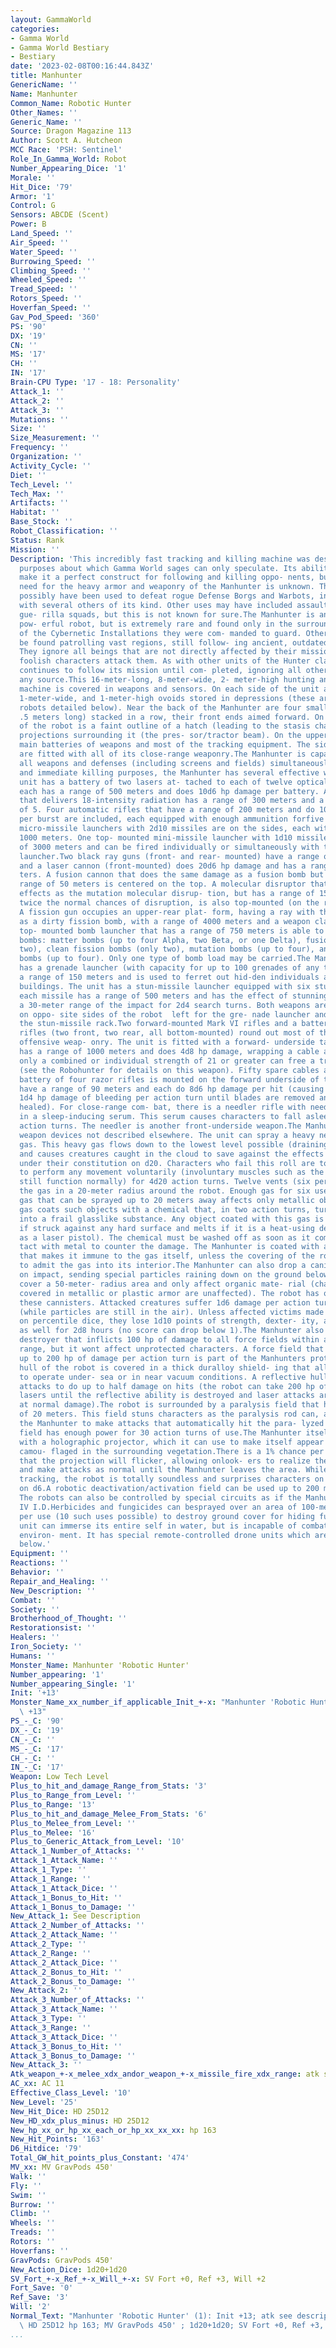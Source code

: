 ```yaml
---
layout: GammaWorld
categories:
- Gamma World
- Gamma World Bestiary
- Bestiary
date: '2023-02-08T00:16:44.843Z'
title: Manhunter
GenericName: ''
Name: Manhunter
Common_Name: Robotic Hunter
Other_Names: ''
Generic_Name: ''
Source: Dragon Magazine 113
Author: Scott A. Hutcheon
MCC Race: 'PSH: Sentinel'
Role_In_Gamma_World: Robot
Number_Appearing_Dice: '1'
Morale: ''
Hit_Dice: '79'
Armor: '1'
Control: G
Sensors: ABCDE (Scent)
Power: B
Land_Speed: ''
Air_Speed: ''
Water_Speed: ''
Burrowing_Speed: ''
Climbing_Speed: ''
Wheeled_Speed: ''
Tread_Speed: ''
Rotors_Speed: ''
Hoverfan_Speed: ''
Gav_Pod_Speed: '360'
PS: '90'
DX: '19'
CN: ''
MS: '17'
CH: ''
IN: '17'
Brain-CPU Type: '17 - 18: Personality'
Attack_1: ''
Attack_2: ''
Attack_3: ''
Mutations: ''
Size: ''
Size_Measurement: ''
Frequency: ''
Organization: ''
Activity_Cycle: ''
Diet: ''
Tech_Level: ''
Tech_Max: ''
Artifacts: ''
Habitat: ''
Base_Stock: ''
Robot_Classification: ''
Status: Rank
Mission: ''
Description: 'This incredibly fast tracking and killing machine was designed for unknown
  purposes about which Gamma World sages can only speculate. Its abilities and functions
  make it a perfect construct for following and killing oppo- nents, but the original
  need for the heavy armor and weaponry of the Manhunter is unknown. The unit may
  possibly have been used to defeat rogue Defense Borgs and Warbots, in conjunction
  with several others of its kind. Other uses may have included assaults on advanced-tech
  gue- rilla squads, but this is not known for sure.The Manhunter is an exceptionally
  pow- erful robot, but is extremely rare and found only in the surrounding areas
  of the Cybernetic Installations they were com- manded to guard. Others can possibly
  be found patrolling vast regions, still follow- ing ancient, outdated programs.
  They ignore all beings that are not directly affected by their missions, unless
  foolish characters attack them. As with other units of the Hunter class, the Manhunter
  continues to follow its mission until com- pleted, ignoring all other commands from
  any source.This 16-meter-long, 8-meter-wide, 2- meter-high hunting and tracking
  machine is covered in weapons and sensors. On each side of the unit are 2-meter-long,
  1-meter-wide, and 1-meter-high ovoids stored in depressions (these are the cyber
  robots detailed below). Near the back of the Manhunter are four smaller ovoids (only
  .5 meters long) stacked in a row, their front ends aimed forward. On the bottom
  of the robot is a faint outline of a hatch (leading to the stasis chamber) and many
  projections surrounding it (the pres- sor/tractor beam). On the upper side are the
  main batteries of weapons and most of the tracking equipment. The sides of the unit
  are fitted with all of its close-range weaponry.The Manhunter is capable of using
  all weapons and defenses (including screens and fields) simultaneously. For long-range
  and immediate killing purposes, the Manhunter has several effective weapons. The
  unit has a battery of two lasers at- tached to each of twelve optical scanners;
  each has a range of 500 meters and does 10d6 hp damage per battery. A photonrifle
  that delivers 18-intensity radiation has a range of 300 meters and a weapon class
  of 5. Four automatic rifles that have a range of 200 meters and do 10d10 hp damage
  per burst are included, each equipped with enough ammunition forfive bursts. Two
  micro-missile launchers with 2d10 missiles are on the sides, each with a range of
  1000 meters. One top- mounted mini-missile launcher with 1d10 missiles has a range
  of 3000 meters and can be fired individually or simultaneously with the micro-missile
  launcher.Two black ray guns (front- and rear- mounted) have a range of 200 meters,
  and a laser cannon (front-mounted) does 20d6 hp damage and has a range of 1000 me-
  ters. A fusion cannon that does the same damage as a fusion bomb but only has a
  range of 50 meters is centered on the top. A molecular disruptor that has the same
  effects as the mutation molecular disrup- tion, but has a range of 150 meters and
  twice the normal chances of disruption, is also top-mounted (on the robots front).
  A fission gun occupies an upper-rear plat- form, having a ray with the same effect
  as a dirty fission bomb, with a range of 4000 meters and a weapon class of 16. A
  top- mounted bomb launcher that has a range of 750 meters is able to fire the following
  bombs: matter bombs (up to four Alpha, two Beta, or one Delta), fusion bombs(only
  two), clean fission bombs (only two), mutation bombs (up to four), and negation
  bombs (up to four). Only one type of bomb load may be carried.The Manhunter also
  has a grenade launcher (with capacity for up to 100 grenades of any type) that has
  a range of 150 meters and is used to ferret out hid-den individuals and destroy
  buildings. The unit has a stun-missile launcher equipped with six stun missiles;
  each missile has a range of 500 meters and has the effect of stunning everyone within
  a 30-meter range of the impact for 2d4 search turns. Both weapons are side-mounted
  on oppo- site sides of the robot  left for the gre- nade launcher and right for
  the stun-missile rack.Two forward-mounted Mark VI rifles and a battery of four stun-ray
  rifles (two front, two rear, all bottom-mounted) round out most of the long-range
  offensive weap- onry. The unit is fitted with a forward- underside taser rifle that
  has a range of 1000 meters and does 4d8 hp damage, wrapping a cable around the character;
  only a combined or individual strength of 21 or greater can free a trapped victim
  (see the Robohunter for details on this weapon). Fifty spare cables are included.A
  battery of four razor rifles is mounted on the forward underside of the robot. They
  have a range of 90 meters and each do 8d6 hp damage per hit (causing an additional
  1d4 hp damage of bleeding per action turn until blades are removed and wounds are
  healed). For close-range com- bat, there is a needler rifle with needles coated
  in a sleep-inducing serum. This serum causes characters to fall asleep for 4d10
  action turns. The needler is another front-underside weapon.The Manhunter has several
  weapon devices not described elsewhere. The unit can spray a heavy nerve-affecting
  gas. This heavy gas flows down to the lowest level possible (draining into holes)
  and causes creatures caught in the cloud to save against the effects by rolling
  under their constitution on d20. Characters who fail this roll are totally unable
  to perform any movement voluntarily (involuntary muscles such as the heart and lungs
  still function normally) for 4d20 action turns. Twelve vents (six per side) spread
  the gas in a 20-meter radius around the robot. Enough gas for six uses is provided.Another
  gas that can be sprayed up to 20 meters away affects only metallic ob- jects. This
  gas coats such objects with a chemical that, in two action turns, turns the metal
  into a frail glasslike substance. Any object coated with this gas is de- stroyed
  if struck against any hard surface and melts if it is a heat-using device (such
  as a laser pistol). The chemical must be washed off as soon as it comes into con-
  tact with metal to counter the damage. The Manhunter is coated with a substance
  that makes it immune to the gas itself, unless the covering of the robot is cracked
  to admit the gas into its interior.The Manhunter can also drop a canister that explodes
  on impact, sending special particles raining down on the ground below. These particles
  cover a 50-meter- radius area and only affect organic mate- rial (characters totally
  covered in metallic or plastic armor are unaffected). The robot has only four of
  these cannisters. Attacked creatures suffer 1d6 damage per action turn for 1d4 turns
  (while particles are still in the air). Unless affected victims made a CON  2 check
  on percentile dice, they lose 1d10 points of strength, dexter- ity, and constitution
  as well for 2d8 hours (no score can drop below 1).The Manhunter also has a force-field
  destroyer that inflicts 100 hp of damage to all force fields within a 100-meter
  range, but it wont affect unprotected characters. A force field that can sustain
  up to 200 hp of damage per action turn is part of the Manhunters protection. The
  hull of the robot is covered in a thick duralloy shield- ing that allows the unit
  to operate under- sea or in near vacuum conditions. A reflective hull causes laser
  attacks to do up to half damage on hits (the robot can take 200 hp of damage from
  lasers until the reflective ability is destroyed and laser attacks are then made
  at normal damage).The robot is surrounded by a paralysis field that has a range
  of 20 meters. This field stuns characters as the paralysis rod can, and it allows
  the Manhunter to make attacks that automatically hit the para- lyzed victims. This
  field has enough power for 30 action turns of use.The Manhunter itself is equipped
  with a holographic projector, which it can use to make itself appear invisible or
  camou- flaged in the surrounding vegetation.There is a 1% chance per action turn
  that the projection will flicker, allowing onlook- ers to realize the deception
  and make attacks as normal until the Manhunter leaves the area. While hunting or
  tracking, the robot is totally soundless and surprises characters on a roll of 1-5
  on d6.A robotic deactivation/activation field can be used up to 200 meters away.
  The robots can also be controlled by special circuits as if the Manhunter had Stage
  IV I.D.Herbicides and fungicides can besprayed over an area of 100-meters radius
  per use (10 such uses possible) to destroy ground cover for hiding fugitives. The
  unit can immerse its entire self in water, but is incapable of combat while in this
  environ- ment. It has special remote-controlled drone units which are described
  below.'
Equipment: ''
Reactions: ''
Behavior: ''
Repair_and_Healing: ''
New_Description: ''
Combat: ''
Society: ''
Brotherhood_of_Thought: ''
Restorationsist: ''
Healers: ''
Iron_Society: ''
Humans: ''
Monster_Name: Manhunter 'Robotic Hunter'
Number_appearing: '1'
Number_appearing_Single: '1'
Init: '+13'
Monster_Name_xx_number_if_applicable_Init_+-x: "Manhunter 'Robotic Hunter' (1): Init\
  \ +13"
PS_-_C: '90'
DX_-_C: '19'
CN_-_C: ''
MS_-_C: '17'
CH_-_C: ''
IN_-_C: '17'
Weapon: Low Tech Level
Plus_to_hit_and_damage_Range_from_Stats: '3'
Plus_to_Range_from_Level: ''
Plus_to_Range: '13'
Plus_to_hit_and_damage_Melee_From_Stats: '6'
Plus_to_Melee_from_Level: ''
Plus_to_Melee: '16'
Plus_to_Generic_Attack_from_Level: '10'
Attack_1_Number_of_Attacks: ''
Attack_1_Attack_Name: ''
Attack_1_Type: ''
Attack_1_Range: ''
Attack_1_Attack_Dice: ''
Attack_1_Bonus_to_Hit: ''
Attack_1_Bonus_to_Damage: ''
New_Attack_1: See Description
Attack_2_Number_of_Attacks: ''
Attack_2_Attack_Name: ''
Attack_2_Type: ''
Attack_2_Range: ''
Attack_2_Attack_Dice: ''
Attack_2_Bonus_to_Hit: ''
Attack_2_Bonus_to_Damage: ''
New_Attack_2: ''
Attack_3_Number_of_Attacks: ''
Attack_3_Attack_Name: ''
Attack_3_Type: ''
Attack_3_Range: ''
Attack_3_Attack_Dice: ''
Attack_3_Bonus_to_Hit: ''
Attack_3_Bonus_to_Damage: ''
New_Attack_3: ''
Atk_weapon_+-x_melee_xdx_andor_weapon_+-x_missile_fire_xdx_range: atk see description
AC_xx: AC 11
Effective_Class_Level: '10'
New_Level: '25'
New_Hit_Dice: HD 25D12
New_HD_xdx_plus_minus: HD 25D12
New_hp_xx_or_hp_xx_each_or_hp_xx_xx_xx: hp 163
New_Hit_Points: '163'
D6_Hitdice: '79'
Total_GW_hit_points_plus_Constant: '474'
MV_xx: MV GravPods 450'
Walk: ''
Fly: ''
Swim: ''
Burrow: ''
Climb: ''
Wheels: ''
Treads: ''
Rotors: ''
Hoverfans: ''
GravPods: GravPods 450'
New_Action_Dice: 1d20+1d20
SV_Fort_+-x_Ref_+-x_Will_+-x: SV Fort +0, Ref +3, Will +2
Fort_Save: '0'
Ref_Save: '3'
Will: '2'
Normal_Text: "Manhunter 'Robotic Hunter' (1): Init +13; atk see description; AC 11;\
  \ HD 25D12 hp 163; MV GravPods 450' ; 1d20+1d20; SV Fort +0, Ref +3, Will +2"
...
```

